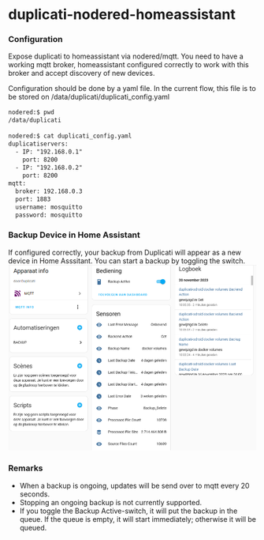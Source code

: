 duplicati-nodered-homeassistant
===============================
### Configuration
Expose duplicati to homeassistant via nodered/mqtt.
You need to have a working mqtt broker, homeassistant configured correctly to work with this broker and accept discovery of new devices.

Configuration should be done by a yaml file. In the current flow, this file is to be stored on /data/duplicati/duplicati_config.yaml

```
nodered:$ pwd
/data/duplicati

nodered:$ cat duplicati_config.yaml
duplicatiservers:
  - IP: "192.168.0.1"
    port: 8200
  - IP: "192.168.0.2"
    port: 8200
mqtt:
  broker: 192.168.0.3
  port: 1883
  username: mosquitto
  password: mosquitto
```

### Backup Device in Home Assistant
If configured correctly, your backup from Duplicati will appear as a new device in Home Asssitant. You can start a backup by toggling the switch. 
![](HA_duplicati_screenshot.PNG)

### Remarks 
* When a backup is ongoing, updates will be send over to mqtt every 20 seconds.
* Stopping an ongoing backup is not currently supported.
* If you toggle the Backup Active-switch, it will put the backup in the queue. If the queue is empty, it will start immediately; otherwise it will be queued.
